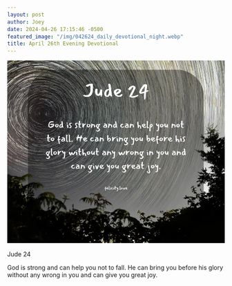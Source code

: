 ```yaml
---
layout: post
author: Joey
date: 2024-04-26 17:15:46 -0500
featured_image: "/img/042624_daily_devotional_night.webp"
title: April 26th Evening Devotional
---
```


[![April 26th 2024 - Evening Devotional](/img/042624_daily_devotional_night.webp)](/img/042624_daily_devotional_night.webp)

Jude 24

God is strong and can help you not to fall. He can bring you before his glory without any wrong in you and can give you great joy.